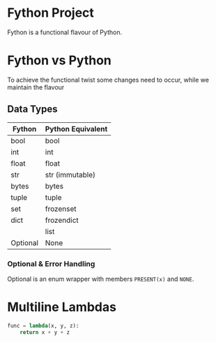 # Fython Project
Fython is a functional flavour of Python.


# Fython vs Python

To achieve the functional twist some changes need to occur,
while we maintain the flavour

## Data Types

| Fython   | Python Equivalent |
| -------- | ----------------- |
| bool     | bool              |
| int      | int               |
| float    | float             |
| str      | str (immutable)   |
| bytes    | bytes             |
| tuple    | tuple             |
| set      | frozenset         |
| dict     | frozendict        |
|          | list              |
| Optional | None              |


### Optional & Error Handling

Optional is an enum wrapper with members `PRESENT(x)` and `NONE`.

# Multiline Lambdas
```python
func = lambda(x, y, z):
    return x + y + z
```
